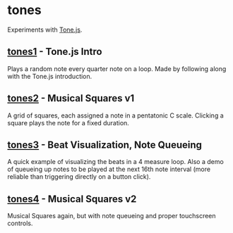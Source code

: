 # tones

Experiments with [Tone.js](https://github.com/Tonejs/Tone.js).

## [tones1][tones1] - Tone.js Intro

Plays a random note every quarter note on a loop. Made by following along with the Tone.js introduction.

## [tones2][tones2] - Musical Squares v1

A grid of squares, each assigned a note in a pentatonic C scale. Clicking a square plays the note for a fixed duration.

## [tones3][tones3] - Beat Visualization, Note Queueing

A quick example of visualizing the beats in a 4 measure loop. Also a demo of queueing up notes to be played at the next 16th note interval (more reliable than triggering directly on a button click).

## [tones4][tones4] - Musical Squares v2

Musical Squares again, but with note queueing and proper touchscreen controls.

[tones1]: https://bencentra.github.io/tones/tones1.html
[tones2]: https://bencentra.github.io/tones/tones2.html
[tones3]: https://bencentra.github.io/tones/tones3.html
[tones4]: https://bencentra.github.io/tones/tones4.html
